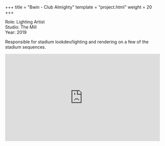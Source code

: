 +++
title = "Bwin - Club Almighty"
template = "project.html"
weight = 20
+++

Role: Lighting Artist  
Studio: The Mill  
Year: 2019  

Responsible for stadium lookdev/lighting and rendering on a few of the stadium sequences.

<div style="padding:56.25% 0 0 0;position:relative;"><iframe src="https://player.vimeo.com/video/994623125?h=18ebc4e6eb&amp;badge=0&amp;autopause=0&amp;player_id=0&amp;app_id=58479" frameborder="0" allow="autoplay; fullscreen; picture-in-picture; clipboard-write" style="position:absolute;top:0;left:0;width:100%;height:100%;" title="bwin"></iframe></div><script src="https://player.vimeo.com/api/player.js"></script>
